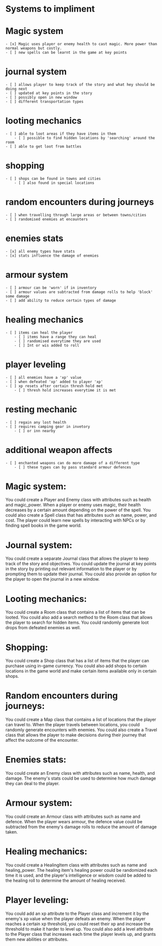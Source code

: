 # Systems to impliment

# Magic system
    - [x] Magic uses player or enemy health to cast magic. More power than normal weapons but costly.
    - [ ] new spells can be learnt in the game at key points

# journal system
    - [ ] allows player to keep track of the story and what hey should be doing next
    - [ ] updated at key points in the story
    - [ ] possibly open in new window
    - [ ] different transportation types

# looting mechanics
    - [ ] able to loot areas if they have items in them
        - [ ] possible to find hidden locations by 'searching' around the room
    - [ ] able to get loot from battles

# shopping
    - [ ] shops can be found in towns and cities
        - [ ] also found in special locations

# random encounters during journeys 
    - [ ] when travelling through large areas or between towns/cities
    - [ ] randomised enemies at encounters 

# enemies stats
    - [x] all enemy types have stats
    - [x] stats influence the damage of enemies

# armour system
    - [ ] armour can be 'worn' if in inventory
    - [ ] armour values are subtracted from damage rolls to help 'block' some damage
    - [ ] add ability to reduce certain types of damage

# healing mechanics 
    - [ ] items can heal the player
        - [ ] items have a range they can heal
        - [ ] randomised everytime they are used
        - [ ] Int or wis added to roll

# player leveling
    - [ ] all enemies have a 'xp' value
    - [ ] when defeated 'xp' added to player 'xp'
    - [ ] xp resets after certain thresh hold met
        - [ ] thresh hold increases everytime it is met

# resting mechanic
    - [ ] regain any lost health
    - [ ] requires camping gear in invetory
        - [ ] or inn nearby

# additional weapon affects
    - [ ] enchanted weapons can do more damage of a different type
        - [ ] these types can by pass standard armour defences


# Magic system:
You could create a Player and Enemy class with attributes such as health and magic_power. When a player or enemy uses magic, their health decreases by a certain amount depending on the power of the spell. You could also create a Spell class that has attributes such as name, power, and cost. The player could learn new spells by interacting with NPCs or by finding spell books in the game world.

# Journal system:
You could create a separate Journal class that allows the player to keep track of the story and objectives. You could update the journal at key points in the story by printing out relevant information to the player or by prompting them to update their journal. You could also provide an option for the player to open the journal in a new window.

# Looting mechanics:
You could create a Room class that contains a list of items that can be looted. You could also add a search method to the Room class that allows the player to search for hidden items. You could randomly generate loot drops from defeated enemies as well.

# Shopping:
You could create a Shop class that has a list of items that the player can purchase using in-game currency. You could also add shops to certain locations in the game world and make certain items available only in certain shops.

# Random encounters during journeys:
You could create a Map class that contains a list of locations that the player can travel to. When the player travels between locations, you could randomly generate encounters with enemies. You could also create a Travel class that allows the player to make decisions during their journey that affect the outcome of the encounter.

# Enemies stats:
You could create an Enemy class with attributes such as name, health, and damage. The enemy's stats could be used to determine how much damage they can deal to the player.

# Armour system:
You could create an Armour class with attributes such as name and defence. When the player wears armour, the defence value could be subtracted from the enemy's damage rolls to reduce the amount of damage taken.

# Healing mechanics:
You could create a HealingItem class with attributes such as name and healing_power. The healing item's healing power could be randomized each time it is used, and the player's intelligence or wisdom could be added to the healing roll to determine the amount of healing received.

# Player leveling:
You could add an xp attribute to the Player class and increment it by the enemy's xp value when the player defeats an enemy. When the player reaches a certain xp threshold, you could reset their xp and increase the threshold to make it harder to level up. You could also add a level attribute to the Player class that increases each time the player levels up, and grants them new abilities or attributes.